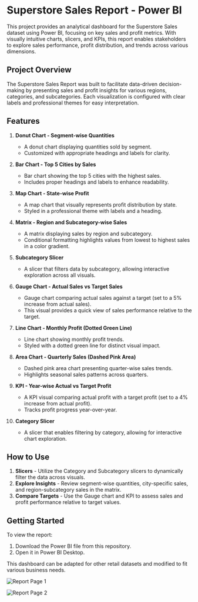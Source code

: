 
# Superstore Sales Report - Power BI

This project provides an analytical dashboard for the Superstore Sales dataset using Power BI, focusing on key sales and profit metrics. With visually intuitive charts, slicers, and KPIs, this report enables stakeholders to explore sales performance, profit distribution, and trends across various dimensions.

## Project Overview

The Superstore Sales Report was built to facilitate data-driven decision-making by presenting sales and profit insights for various regions, categories, and subcategories. Each visualization is configured with clear labels and professional themes for easy interpretation.

## Features

1. **Donut Chart - Segment-wise Quantities**  
   - A donut chart displaying quantities sold by segment.
   - Customized with appropriate headings and labels for clarity.

2. **Bar Chart - Top 5 Cities by Sales**  
   - Bar chart showing the top 5 cities with the highest sales.
   - Includes proper headings and labels to enhance readability.

3. **Map Chart - State-wise Profit**  
   - A map chart that visually represents profit distribution by state.
   - Styled in a professional theme with labels and a heading.

4. **Matrix - Region and Subcategory-wise Sales**  
   - A matrix displaying sales by region and subcategory.
   - Conditional formatting highlights values from lowest to highest sales in a color gradient.

5. **Subcategory Slicer**  
   - A slicer that filters data by subcategory, allowing interactive exploration across all visuals.

6. **Gauge Chart - Actual Sales vs Target Sales**  
   - Gauge chart comparing actual sales against a target (set to a 5% increase from actual sales).
   - This visual provides a quick view of sales performance relative to the target.

7. **Line Chart - Monthly Profit (Dotted Green Line)**  
   - Line chart showing monthly profit trends.
   - Styled with a dotted green line for distinct visual impact.

8. **Area Chart - Quarterly Sales (Dashed Pink Area)**  
   - Dashed pink area chart presenting quarter-wise sales trends.
   - Highlights seasonal sales patterns across quarters.

9. **KPI - Year-wise Actual vs Target Profit**  
   - A KPI visual comparing actual profit with a target profit (set to a 4% increase from actual profit).
   - Tracks profit progress year-over-year.

10. **Category Slicer**  
    - A slicer that enables filtering by category, allowing for interactive chart exploration.

## How to Use

1. **Slicers** - Utilize the Category and Subcategory slicers to dynamically filter the data across visuals.
2. **Explore Insights** - Review segment-wise quantities, city-specific sales, and region-subcategory sales in the matrix.
3. **Compare Targets** - Use the Gauge chart and KPI to assess sales and profit performance relative to target values.

## Getting Started

To view the report:
1. Download the Power BI file from this repository.
2. Open it in Power BI Desktop.

This dashboard can be adapted for other retail datasets and modified to fit various business needs.


![Report Page 1](https://github.com/user-attachments/assets/0f3d16ac-48d6-4944-9c11-b4650bd864fe)

![Report Page 2](https://github.com/user-attachments/assets/41708409-cc19-4ce8-b556-7dd7176e18b3)
